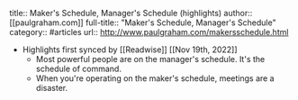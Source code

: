 title:: Maker's Schedule, Manager's Schedule (highlights)
author:: [[paulgraham.com]]
full-title:: "Maker's Schedule, Manager's Schedule"
category:: #articles
url:: http://www.paulgraham.com/makersschedule.html

- Highlights first synced by [[Readwise]] [[Nov 19th, 2022]]
	- Most powerful people are on the manager's schedule.  It's the
	  schedule of command.
	- When you're operating on the maker's schedule, meetings are a
	  disaster.